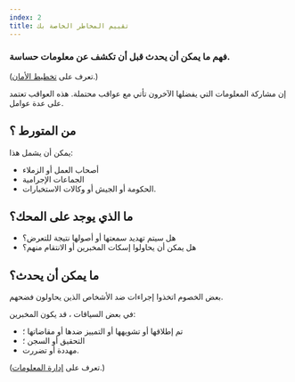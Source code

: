```yaml
---
index: 2
title: تقييم المخاطر الخاصة بك
---
```

### فهم ما يمكن أن يحدث قبل أن تكشف عن معلومات حساسة.

(تعرف على [تخطيط الأمان](umbrella://assess-your-risk/security-planning/beginner).)

إن مشاركة المعلومات التي يفضلها الآخرون تأتي مع عواقب محتملة. هذه العواقب تعتمد على عدة عوامل.

## من المتورط ؟

يمكن أن يشمل هذا:

* أصحاب العمل أو الزملاء 
* الجماعات الإجرامية
* الحكومة أو الجيش أو وكالات الاستخبارات.

## ما الذي يوجد على المحك؟

* هل سيتم تهديد سمعتها أو أصولها نتيجة للتعرض؟
* هل يمكن أن يحاولوا إسكات المخبرين أو الانتقام منهم؟ 

## ما يمكن أن يحدث؟

بعض الخصوم اتخذوا إجراءات ضد الأشخاص الذين يحاولون فضحهم.

في بعض السياقات ، قد يكون المخبرين:

* تم إطلاقها أو تشويهها أو التمييز ضدها أو مقاضاتها ؛
* التحقيق أو السجن ؛
* مهددة أو تضررت.

(تعرف على [إدارة المعلومات](umbrella://information/managing-information/beginner).)